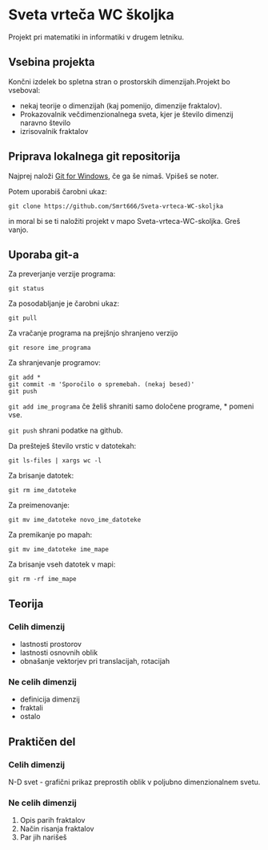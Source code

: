 # Sveta vrteča WC  školjka

Projekt pri matematiki in informatiki v drugem letniku.

## Vsebina projekta

Končni izdelek bo spletna stran o prostorskih dimenzijah.Projekt bo vseboval:

* nekaj teorije o dimenzijah (kaj pomenijo, dimenzije fraktalov).
* Prokazovalnik večdimenzionalnega sveta, kjer je število dimenzij naravno število
* izrisovalnik fraktalov

## Priprava lokalnega git repositorija

Najprej naloži [Git for Windows](https://gitforwindows.org/), če ga še nimaš. Vpišeš se noter.

Potem uporabiš čarobni ukaz:

`git clone https://github.com/Smrt666/Sveta-vrteca-WC-skoljka`

in moral bi se ti naložiti projekt v mapo Sveta-vrteca-WC-skoljka. Greš vanjo.

## Uporaba git-a

Za preverjanje verzije programa:

`git status`

Za posodabljanje je čarobni ukaz:

`git pull`

Za vračanje programa na prejšnjo shranjeno verzijo

`git resore ime_programa`

Za shranjevanje programov:

```
git add *
git commit -m 'Sporočilo o spremebah. (nekaj besed)'
git push
```

`git add ime_programa` če želiš shraniti samo določene programe, * pomeni vse.

`git push` shrani podatke na github.

Da prešteješ število vrstic v datotekah:

`git ls-files | xargs wc -l`

Za brisanje datotek:

`git rm ime_datoteke`

Za preimenovanje:

`git mv ime_datoteke novo_ime_datoteke`

Za premikanje po mapah:

`git mv ime_datoteke ime_mape`

Za brisanje vseh datotek v mapi:

`git rm -rf ime_mape`

## Teorija

### Celih dimenzij

* lastnosti prostorov
* lastnosti osnovnih oblik
* obnašanje vektorjev pri translacijah, rotacijah

### Ne celih dimenzij

* definicija dimenzij
* fraktali
* ostalo

## Praktičen del

### Celih dimenzij

N-D svet - grafični prikaz preprostih oblik v poljubno dimenzionalnem svetu.

### Ne celih dimenzij

1. Opis parih fraktalov
2. Način risanja fraktalov
3. Par jih narišeš
